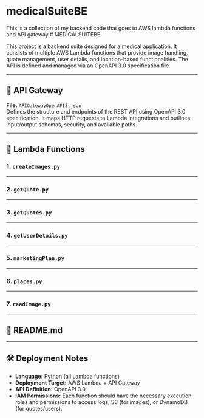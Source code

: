 # medicalSuiteBE

This is a collection of my backend code that goes to AWS lambda functions and API gateway.# MEDICALSUITEBE

This project is a backend suite designed for a medical application. It consists of multiple AWS Lambda functions that provide image handling, quote management, user details, and location-based functionalities. The API is defined and managed via an OpenAPI 3.0 specification file.

---

## 📘 API Gateway

**File:** `APIGatewayOpenAPI3.json`  
Defines the structure and endpoints of the REST API using OpenAPI 3.0 specification. It maps HTTP requests to Lambda integrations and outlines input/output schemas, security, and available paths.

---

## 🧠 Lambda Functions

### 1. `createImages.py`

---

### 2. `getQuote.py`

---

### 3. `getQuotes.py`

---

### 4. `getUserDetails.py`

---

### 5. `marketingPlan.py`

---

### 6. `places.py`

---

### 7. `readImage.py`

---

## 📄 README.md

---

## 🛠️ Deployment Notes

- **Language:** Python (all Lambda functions)
- **Deployment Target:** AWS Lambda + API Gateway
- **API Definition:** OpenAPI 3.0
- **IAM Permissions:** Each function should have the necessary execution roles and permissions to access logs, S3 (for images), or DynamoDB (for quotes/users).
